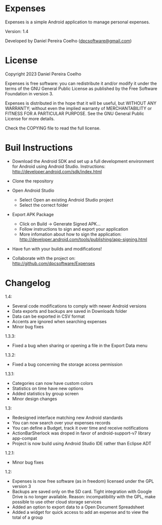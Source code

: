 # Expenses

Expenses is a simple Android application to manage personal
expenses.

Version: 1.4

Developed by Daniel Pereira Coelho (dpcsoftware@gmail.com)

# License

Copyright 2023 Daniel Pereira Coelho
   
Expenses is free software: you can redistribute it and/or modify
it under the terms of the GNU General Public License as published by
the Free Software Foundation in version 3.

Expenses is distributed in the hope that it will be useful,
but WITHOUT ANY WARRANTY; without even the implied warranty of
MERCHANTABILITY or FITNESS FOR A PARTICULAR PURPOSE.  See the
GNU General Public License for more details.

Check the COPYING file to read the full license.

# Buil Instructions

* Download the Android SDK and set up a full development
environment for Android using Android Studio. Instructions:
http://developer.android.com/sdk/index.html

* Clone the repository

* Open Android Studio
  * Select Open an existing Android Studio project
  * Select the correct folder

* Export APK Package
  * Click on Build -> Generate Signed APK...
  * Follow instructions to sign and export your application
  * More infomation about how to sign the application: http://developer.android.com/tools/publishing/app-signing.html

* Have fun with your builds and modifications!

* Collaborate with the project on: http://github.com/dpcsoftware/Expenses

# Changelog

1.4:

* Several code modifications to comply with newer Android versions
* Data exports and backups are saved in Downloads folder
* Data can be exported in CSV format
* Accents are ignored when searching expenses
* Minor bug fixes

1.3.3:

* Fixed a bug when sharing or opening a file in the Export Data menu

1.3.2:

* Fixed a bug concerning the storage access permission

1.3.1:

* Categories can now have custom colors
* Statistics on time have new options
* Added statistics by group screen
* Minor design changes

1.3:

* Redesigned interface matching new Android standards
* You can now search over your expenses records
* You can define a Budget, track it over time and receive notifications
* ActionBarSherlock was droped in favor of android-support-v7 library app-compat
* Project is now build using Android Studio IDE rather than Eclipse ADT

1.2.1:

* Minor bug fixes

1.2:

* Expenses is now free software (as in freedom) licensed under the GPL version 3
* Backups are saved only on the SD card. Tight integration with Google Drive is no longer available. Reason: incompatibility with the GPL, make possible to use other cloud storage services
* Added an option to export data to a Open Document Spreadsheet
* Added a widget for quick access to add an expense and to view the total of a group
